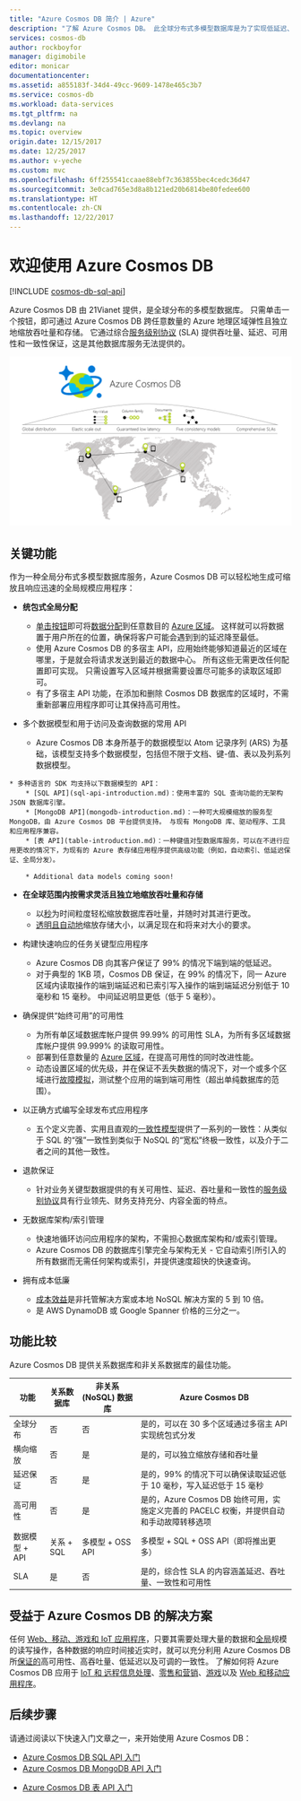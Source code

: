 ```yaml
---
title: "Azure Cosmos DB 简介 | Azure"
description: "了解 Azure Cosmos DB。 此全球分布式多模型数据库是为了实现低延迟、弹性的可伸缩性和高可用性而构建的。"
services: cosmos-db
author: rockboyfor
manager: digimobile
editor: monicar
documentationcenter: 
ms.assetid: a855183f-34d4-49cc-9609-1478e465c3b7
ms.service: cosmos-db
ms.workload: data-services
ms.tgt_pltfrm: na
ms.devlang: na
ms.topic: overview
origin.date: 12/15/2017
ms.date: 12/25/2017
ms.author: v-yeche
ms.custom: mvc
ms.openlocfilehash: 6ff255541ccaae88ebf7c363855bec4cedc36d47
ms.sourcegitcommit: 3e0cad765e3d8a8b121ed20b6814be80fedee600
ms.translationtype: HT
ms.contentlocale: zh-CN
ms.lasthandoff: 12/22/2017
---
```

# <a name="welcome-to-azure-cosmos-db"></a>欢迎使用 Azure Cosmos DB

[!INCLUDE [cosmos-db-sql-api](../../includes/cosmos-db-sql-api.md)]

Azure Cosmos DB 由 21Vianet 提供，是全球分布的多模型数据库。 只需单击一个按钮，即可通过 Azure Cosmos DB 跨任意数量的 Azure 地理区域弹性且独立地缩放吞吐量和存储。 它通过综合[服务级别协议](https://www.azure.cn/support/sla/documentdb/) (SLA) 提供吞吐量、延迟、可用性和一致性保证，这是其他数据库服务无法提供的。

<!-- Not Avaialble [Try Azure Cosmos DB for free](https://www.azure.cn/try/cosmosdb/)-->

![Azure Cosmos DB 是 21Vianet 的全球分布式数据库服务，可以弹性扩展，可保证低延迟，有五个一致性模型，并且保证满足综合 SLA](./media/introduction/azure-cosmos-db.png)
<!-- Not Avaialble [Try Azure Cosmos DB for free](https://www.azure.cn/try/cosmosdb/)-->

## <a name="key-capabilities"></a>关键功能
作为一种全局分布式多模型数据库服务，Azure Cosmos DB 可以轻松地生成可缩放且响应迅速的全局规模应用程序：

* **统包式全局分配**
    * [单击按钮](tutorial-global-distribution-sql-api.md)即可将[数据分配](distribute-data-globally.md)到任意数目的 [Azure 区域](https://www.azure.cn/support/service-dashboard/)。 这样就可以将数据置于用户所在的位置，确保将客户可能会遇到到的延迟降至最低。 
    * 使用 Azure Cosmos DB 的多宿主 API，应用始终能够知道最近的区域在哪里，于是就会将请求发送到最近的数据中心。 所有这些无需更改任何配置即可实现。 只需设置写入区域并根据需要设置尽可能多的读取区域即可。
    * 有了多宿主 API 功能，在添加和删除 Cosmos DB 数据库的区域时，不需重新部署应用程序即可让其保持高可用性。

* 多个数据模型和用于访问及查询数据的常用 API
    * Azure Cosmos DB 本身所基于的数据模型以 Atom 记录序列 (ARS) 为基础，该模型支持多个数据模型，包括但不限于文档、键-值、表以及列系列数据模型。
<!--Not Available on Graph -->
    * 多种语言的 SDK 均支持以下数据模型的 API：
        * [SQL API](sql-api-introduction.md)：使用丰富的 SQL 查询功能的无架构 JSON 数据库引擎。
        * [MongoDB API](mongodb-introduction.md)：一种可大规模缩放的服务型 MongoDB，由 Azure Cosmos DB 平台提供支持。 与现有 MongoDB 库、驱动程序、工具和应用程序兼容。
        * [表 API](table-introduction.md)：一种键值对型数据库服务，可以在不进行应用更改的情况下，为现有的 Azure 表存储应用程序提供高级功能（例如，自动索引、低延迟保证、全局分发）。
<!--Not Available * [Cassandra API](cassandra-introduction.md)-->
<!--Not Available * [Graph (Gremlin) API](graph-introduction.md)-->
        * Additional data models coming soon!

* **在全球范围内按需求灵活且独立地缩放吞吐量和存储**
    * 以[秒](request-units.md)为时间粒度轻松缩放数据库吞吐量，并随时对其进行更改。 
    * [透明且自动地](partition-data.md)缩放存储大小，以满足现在和将来对大小的要求。

* 构建快速响应的任务关键型应用程序
    * Azure Cosmos DB 向其客户保证了 99% 的情况下端到端的低延迟。 
    * 对于典型的 1KB 项，Cosmos DB 保证，在 99% 的情况下，同一 Azure 区域内读取操作的端到端延迟和已索引写入操作的端到端延迟分别低于 10 毫秒和 15 毫秒。 中间延迟明显更低（低于 5 毫秒）。

* 确保提供“始终可用”的可用性
    * 为所有单区域数据库帐户提供 99.99% 的可用性 SLA，为所有多区域数据库帐户提供 99.999% 的读取可用性。
    * 部署到任意数量的 [Azure 区域](https://www.azure.cn/support/service-dashboard/)，在提高可用性的同时改进性能。
    * 动态设置区域的优先级，并在保证不丢失数据的情况下，对一个或多个区域进行[故障模拟](regional-failover.md)，测试整个应用的端到端可用性（超出单纯数据库的范围）。 

* 以正确方式编写全球发布式应用程序
    * 五个定义完善、实用且直观的[一致性模型](consistency-levels.md)提供了一系列的一致性：从类似于 SQL 的“强”一致性到类似于 NoSQL 的“宽松”终极一致性，以及介于二者之间的其他一致性。 

* 退款保证
    * 针对业务关键型数据提供的有关可用性、延迟、吞吐量和一致性的[服务级别协议](https://www.azure.cn/support/sla/documentdb/)具有行业领先、财务支持充分、内容全面的特点。 

* 无数据库架构/索引管理
    * 快速地循环访问应用程序的架构，不需担心数据库架构和/或索引管理。
    * Azure Cosmos DB 的数据库引擎完全与架构无关 - 它自动索引所引入的所有数据而无需任何架构或索引，并提供速度超快的快速查询。 

* 拥有成本低廉
    * [成本效益](https://aka.ms/cosmos-db-tco-paper)是非托管解决方案或本地 NoSQL 解决方案的 5 到 10 倍。
    * 是 AWS DynamoDB 或 Google Spanner 价格的三分之一。

## <a name="capability-comparison"></a>功能比较

Azure Cosmos DB 提供关系数据库和非关系数据库的最佳功能。

| 功能 | 关系数据库   | 非关系 (NoSQL) 数据库 |    Azure Cosmos DB |
| --- | --- | --- | --- |
| 全球分布 | 否 | 否 | 是的，可以在 30 多个区域通过多宿主 API 实现统包式分发|
| 横向缩放 | 否 | 是 | 是的，可以独立缩放存储和吞吐量 | 
| 延迟保证 | 否 | 是 | 是的，99% 的情况下可以确保读取延迟低于 10 毫秒，写入延迟低于 15 毫秒 | 
| 高可用性 | 否 | 是 | 是的，Azure Cosmos DB 始终可用，实施定义完善的 PACELC 权衡，并提供自动和手动故障转移选项|
| 数据模型 + API | 关系 + SQL | 多模型 + OSS API | 多模型 + SQL + OSS API（即将推出更多） |
| SLA | 是 | 否 | 是的，综合性 SLA 的内容涵盖延迟、吞吐量、一致性和可用性 |

## <a name="solutions-that-benefit-from-azure-cosmos-db"></a>受益于 Azure Cosmos DB 的解决方案

任何 [Web、移动、游戏和 IoT 应用程序](use-cases.md)，只要其需要处理大量的数据和[全局](distribute-data-globally.md)规模的读写操作，各种数据的响应时间接近实时，就可以充分利用 Azure Cosmos DB 所[保证的](https://www.azure.cn/support/sla/cosmos-db/)高可用性、高吞吐量、低延迟以及可调的一致性。 了解如何将 Azure Cosmos DB 应用于 [IoT 和 远程信息处理](use-cases.md#iot-and-telematics)、[零售和营销](use-cases.md#retail-and-marketing)、[游戏](use-cases.md#gaming)以及 [Web 和移动应用程序](use-cases.md#web-and-mobile-applications)。

## <a name="next-steps"></a>后续步骤
请通过阅读以下快速入门文章之一，来开始使用 Azure Cosmos DB：

* [Azure Cosmos DB SQL API 入门](create-sql-api-dotnet.md)
* [Azure Cosmos DB MongoDB API 入门](create-mongodb-nodejs.md)
<!--Not Available on * [Get started with Azure Cosmos DB Cassandra API](create-cassandra-dotnet.md) -->
<!--Not Available on * [Get started with Azure Cosmos DB Graph API](create-graph-dotnet.md) -->
* [Azure Cosmos DB 表 API 入门](create-table-dotnet.md)
<!--Update_Description: update meta properties, update link, wording update-->